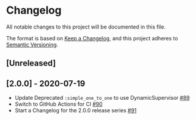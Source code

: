 # Changelog

All notable changes to this project will be documented in this file.

The format is based on [Keep a Changelog](https://keepachangelog.com/en/1.0.0/),
and this project adheres to [Semantic Versioning](https://semver.org/spec/v2.0.0.html).

## [Unreleased]

## [2.0.0] - 2020-07-19

* Update Deprecated `:simple_one_to_one` to use DynamicSupervisor [#89](https://github.com/bitwalker/exirc/pull/89)
* Switch to GitHub Actions for CI [#90](https://github.com/bitwalker/exirc/pull/90)
* Start a Changelog for the 2.0.0 release series [#91](https://github.com/bitwalker/exirc/pull/91)
